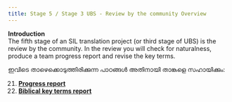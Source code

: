 ```yaml
---
title: Stage 5 / Stage 3 UBS - Review by the community Overview
---
```


**Introduction**  
The fifth stage of an SIL translation project (or third stage of UBS) is the review by the community. In the review you will check for naturalness, produce a team progress report and revise the key terms.

ഇവിടെ താഴെക്കൊടുത്തിരിക്കുന്ന പാഠങ്ങൾ അതിനായി താങ്കളെ സഹായിക്കും:

21. [**Progress report**](21.PPR.md)
22. [**Biblical key terms report**](22.BTR.md)

